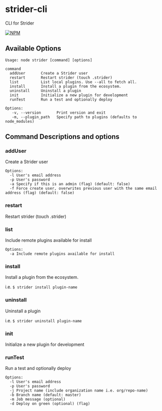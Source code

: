 strider-cli
===========

CLI for Strider

[![NPM](https://nodei.co/npm/strider-cli.png)](https://nodei.co/npm/strider-cli/)

## Available Options


```no-highlight
Usage: node strider [command] [options]

command
  addUser       Create a Strider user
  restart       Restart strider (touch .strider)
  list          List local plugins. Use --all to fetch all.
  install       Install a plugin from the ecosystem.
  uninstall     Uninstall a plugin
  init          Initialize a new plugin for development
  runTest       Run a test and optionally deploy

Options:
   -v, --version       Print version and exit
   -m, --plugin_path   Specify path to plugins (defaults to node_modules)
```

## Command Descriptions and options

### addUser

Create a Strider user

```
Options:
  -l User's email address
  -p User's password
  -a Specify if this is an admin (flag) (default: false)
  -f Force create user, overwrites previous user with the same email address (flag) (default: false)
```

### restart

Restart strider (touch .strider)

### list

Include remote plugins available for install

```
Options:
  -a Include remote plugins available for install
```

### install

Install a plugin from the ecosystem.

i.e. `$ strider install plugin-name`

### uninstall

Uninstall a plugin

i.e. `$ strider uninstall plugin-name`

### init

Initialize a new plugin for development

### runTest

Run a test and optionally deploy

```
Options:
  -l User's email address
  -p User's password
  -j Project name (include organization name i.e. org/repo-name)
  -b Branch name (default: master)
  -m Job message (optional)
  -d Deploy on green (optional) (flag)
```
